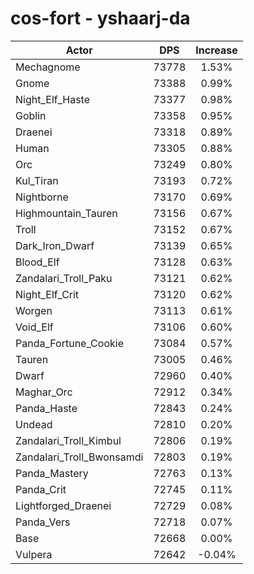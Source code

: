 # cos-fort - yshaarj-da
| Actor | DPS | Increase |
|---|:---:|:---:|
|Mechagnome|73778|1.53%|
|Gnome|73388|0.99%|
|Night_Elf_Haste|73377|0.98%|
|Goblin|73358|0.95%|
|Draenei|73318|0.89%|
|Human|73305|0.88%|
|Orc|73249|0.80%|
|Kul_Tiran|73193|0.72%|
|Nightborne|73170|0.69%|
|Highmountain_Tauren|73156|0.67%|
|Troll|73152|0.67%|
|Dark_Iron_Dwarf|73139|0.65%|
|Blood_Elf|73128|0.63%|
|Zandalari_Troll_Paku|73121|0.62%|
|Night_Elf_Crit|73120|0.62%|
|Worgen|73113|0.61%|
|Void_Elf|73106|0.60%|
|Panda_Fortune_Cookie|73084|0.57%|
|Tauren|73005|0.46%|
|Dwarf|72960|0.40%|
|Maghar_Orc|72912|0.34%|
|Panda_Haste|72843|0.24%|
|Undead|72810|0.20%|
|Zandalari_Troll_Kimbul|72806|0.19%|
|Zandalari_Troll_Bwonsamdi|72803|0.19%|
|Panda_Mastery|72763|0.13%|
|Panda_Crit|72745|0.11%|
|Lightforged_Draenei|72729|0.08%|
|Panda_Vers|72718|0.07%|
|Base|72668|0.00%|
|Vulpera|72642|-0.04%|
